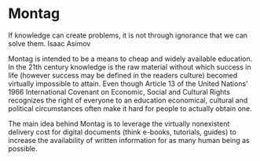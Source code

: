 Montag
======

If knowledge can create problems, it is not through ignorance that we can solve them.
                                                                        Isaac Asimov

Montag is intended to be a means to cheap and widely available education. In the 21th century
knowledge is the raw material without which success in life (however success may be defined in the readers culture)
becomed virtually impossible to attain.
Even though Article 13 of the United Nations' 1966 International Covenant on Economic, Social and Cultural Rights recognizes the right of everyone to an education economical, cultural and political circumstances often make it hard
for people to actually obtain one.

The main idea behind Montag is to leverage the virtually nonexistent delivery cost for digital documents (think e-books,
tutorials, guides) to increase the availability of written information for as many human being as possible.

